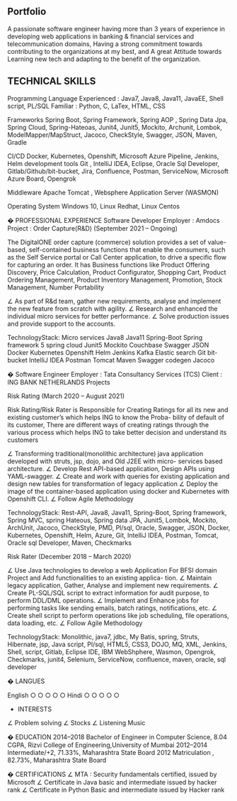<h2>Portfolio</h2>

<p>A passionate software engineer having more than 3 years of experience in developing web applications in banking & financial
services and telecommunication domains, Having a strong commitment towards contributing to the organizations at my best,
and A great Attitude towards Learning new tech and adapting to the benefit of the organization.</p>


<h2>TECHNICAL SKILLS</h2>
Programming Language Experienced : Java7, Java8, Java11, JavaEE, Shell script, PL/SQL
Familiar : Python, C, LaTex, HTML, CSS

Frameworks Spring Boot, Spring Framework, Spring AOP , Spring Data Jpa, Spring Cloud, Spring-Hateoas,
Junit4, Junit5, Mockito, Archunit, Lombok, ModelMapper/MapStruct, Jacoco, CheckStyle,
Swagger, JSON, Maven, Gradle

CI/CD Docker, Kubernetes, Openshift, Microsoft Azure Pipeline, Jenkins, Helm
development tools Git , IntelliJ IDEA, Eclipse, Oracle Sql Developer, Gitlab/Github/bit-bucket, Jira, Confluence,
Postman, ServiceNow, Microsoft Azure Board, Opengrok

Middleware Apache Tomcat , Websphere Application Server (WASMON)

Operating System Windows 10, Linux Redhat, Linux Centos


� PROFESSIONAL EXPERIENCE
Software Developer
Employer : Amdocs
Project : Order Capture(R&D) (September 2021 – Ongoing)

The DigitalONE order capture (commerce) solution provides a set of value-based, self-contained business functions that enable the
consumers, such as the Self Service portal or Call Center application, to drive a specific flow for capturing an order. It has Business
functions like Product Offering Discovery, Price Calculation, Product Configurator, Shopping Cart, Product Ordering Management,
Product Inventory Management, Promotion, Stock Management, Number Portability

∠ As part of R&d team, gather new requirements, analyse and implement the new feature from scratch with agility.
∠ Research and enhanced the individual micro services for better performance.
∠ Solve production issues and provide support to the accounts.

TechnologyStack: Micro services Java8 Java11 Spring-Boot Spring framework 5 spring cloud Junit5 Mockito
Couchbase Swagger JSON Docker Kubernetes Openshift Helm Jenkins Kafka Elastic search Git bit-bucket
IntelliJ IDEA Postman Tomcat Maven Swagger codegen Jacoco

� Software Engineer
Employer : Tata Consultancy Services (TCS)
Client : ING BANK NETHERLANDS
Projects

Risk Rating (March 2020 – August 2021)

Risk Rating/Risk Rater is Responsible for Creating Ratings for all its new and existing customer’s which helps ING to know the Proba-
bility of default of its customer, There are different ways of creating ratings through the various process which helps ING to take better
decision and understand its customers

∠ Transforming traditional(monolithic architecture) java application developed with struts, jsp, dojo, and Old J2EE with micro-
services based architecture.
∠ Develop Rest API-based application, Design APIs using YAML-swagger.
∠ Create and work with queries for existing application and design new tables for transformation of legacy application
∠ Deploy the image of the container-based application using docker and Kubernetes with Openshift CLI.
∠ Follow Agile Methodology

TechnologyStack: Rest-API, Java8, Java11, Spring-Boot, Spring framework, Spring MVC, spring Hateous, Spring data JPA,
Junit5, Lombok, Mockito, ArchUnit, Jacoco, CheckStyle, PMD, Pl/sql, Oracle, Swagger, JSON, Docker,
Kubernetes, Openshift, Helm, Azure, Git, IntelliJ IDEA, Postman, Tomcat, Oracle sql Developer, Maven, Checkmarks


Risk Rater (December 2018 – March 2020)

∠ Use Java technologies to develop a web Application For BFSI domain Project and Add functionalities to an existing applica-
tion.
∠ Maintain legacy application, Gather, Analyse and implement new requirements.
∠ Create PL-SQL/SQL script to extract information for audit purpose, to perform DDL/DML operations.
∠ Implement and Enhance jobs for performing tasks like sending emails, batch ratings, notifications, etc.
∠ Create shell script to perform operations like job scheduling, file operations, data loading, etc.
∠ Follow Agile Methodology

TechnologyStack: Monolithic, java7, jdbc, My Batis, spring, Struts, Hibernate, jsp, Java script, Pl/sql, HTML5,
CSS3, DOJO, MQ, XML, Jenkins, Shell, script, Gitlab, Eclipse IDE, IBM WebShphere, Wasmon, Opengrok,
Checkmarks, junit4, Selenium, ServiceNow, confluence, maven, oracle, sql developer

� LANGUES

English ○ ○ ○ ○ ○
Hindi ○ ○ ○ ○ ○

+ INTERESTS

∠ Problem solving
∠ Stocks
∠ Listening Music

� EDUCATION
2014–2018 Bachelor of Engineer in Computer Science, 8.04 CGPA, Rizvi College of Engineering,University of Mumbai
2012–2014 Intermediate/+2, 71.33%, Maharashtra State Board
2012 Matriculation , 82.73%, Maharashtra State Board

� CERTIFICATIONS
∠ MTA : Security fundamentals certified, issued by Microsoft
∠ Certificate in Java basic and intermediate issued by hacker rank
∠ Certificate in Python Basic and intermediate issued by Hacker rank

